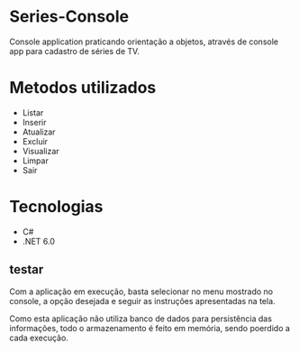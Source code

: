 # Series-Console
Console application praticando orientação a objetos, através de console app para cadastro de séries de TV.

# Metodos utilizados

- Listar
- Inserir
- Atualizar
- Excluir
- Visualizar
- Limpar
- Sair

# Tecnologias

+ C#
+ .NET 6.0

##  testar

Com a aplicação em execução, basta selecionar no menu mostrado no console, a opção desejada
e seguir as instruções apresentadas na tela.

Como esta aplicação não utiliza banco de dados para persistência das informações, todo
o armazenamento é feito em memória, sendo poerdido a cada execução.